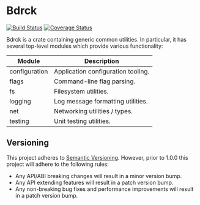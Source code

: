 # Bdrck

[![Build Status](https://travis-ci.org/CmdrMoozy/pwm.svg?branch=master)](https://travis-ci.org/CmdrMoozy/pwm) [![Coverage Status](https://coveralls.io/repos/github/CmdrMoozy/pwm/badge.svg?branch=master)](https://coveralls.io/github/CmdrMoozy/pwm?branch=master)

Bdrck is a crate containing generic common utilities. In particular, it has several top-level modules which provide various functionality:

| Module        | Description                        |
| ------------- | ---------------------------------- |
| configuration | Application configuration tooling. |
| flags         | Command-line flag parsing.         |
| fs            | Filesystem utilities.              |
| logging       | Log message formatting utilities.  |
| net           | Networking utilities / types.      |
| testing       | Unit testing utilities.            |

## Versioning

This project adheres to [Semantic Versioning](http://semver.org/). However, prior to 1.0.0 this project will adhere to the following rules:

- Any API/ABI breaking changes will result in a minor version bump.
- Any API extending features will result in a patch version bump.
- Any non-breaking bug fixes and performance improvements will result in a patch version bump.
